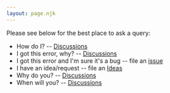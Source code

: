 ```yaml
---
layout: page.njk
---
```


Please see below for the best place to ask a query:

- How do I? -- [Discussions](https://github.com/getgauge/taiko/discussions?discussions_q=category%3AGeneral)
- I got this error, why? -- [Discussions](https://github.com/getgauge/taiko/discussions?discussions_q=category%3AGeneral)
- I got this error and I'm sure it's a bug -- file an [issue](https://github.com/getgauge/taiko/issues)
- I have an idea/request -- file an [Ideas](https://github.com/getgauge/taiko/discussions?discussions_q=category%3AIdeas)
- Why do you? -- [Discussions](https://github.com/getgauge/taiko/discussions?discussions_q=category%3AGeneral)
- When will you? -- [Discussions](https://github.com/getgauge/taiko/discussions?discussions_q=category%3AGeneral)
